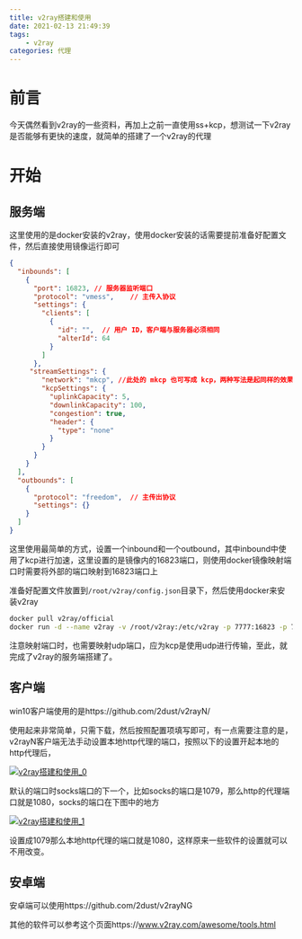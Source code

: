 ```yaml
---
title: v2ray搭建和使用
date: 2021-02-13 21:49:39
tags:
    - v2ray
categories: 代理
---
```


# 前言

今天偶然看到v2ray的一些资料，再加上之前一直使用ss+kcp，想测试一下v2ray是否能够有更快的速度，就简单的搭建了一个v2ray的代理

# 开始

## 服务端

这里使用的是docker安装的v2ray，使用docker安装的话需要提前准备好配置文件，然后直接使用镜像运行即可
<!-- more -->
```json
{
  "inbounds": [
    {
      "port": 16823, // 服务器监听端口
      "protocol": "vmess",    // 主传入协议
      "settings": {
        "clients": [
          {
            "id": "",  // 用户 ID，客户端与服务器必须相同
            "alterId": 64
          }
        ]
      },
     "streamSettings": {
        "network": "mkcp", //此处的 mkcp 也可写成 kcp，两种写法是起同样的效果
        "kcpSettings": {
          "uplinkCapacity": 5,
          "downlinkCapacity": 100,
          "congestion": true,
          "header": {
            "type": "none"
          }
        }
      }
    }
  ],
  "outbounds": [
    {
      "protocol": "freedom",  // 主传出协议
      "settings": {}
    }
  ]
}

```

这里使用最简单的方式，设置一个inbound和一个outbound，其中inbound中使用了kcp进行加速，这里设置的是镜像内的16823端口，则使用docker镜像映射端口时需要将外部的端口映射到16823端口上

准备好配置文件放置到`/root/v2ray/config.json`目录下，然后使用docker来安装v2ray

```bash
docker pull v2ray/official
docker run -d --name v2ray -v /root/v2ray:/etc/v2ray -p 7777:16823 -p 7777:16823/udp v2ray/official  v2ray -config=/etc/v2ray/config.json
```

注意映射端口时，也需要映射udp端口，应为kcp是使用udp进行传输，至此，就完成了v2ray的服务端搭建了。

## 客户端

win10客户端使用的是https://github.com/2dust/v2rayN/

使用起来非常简单，只需下载，然后按照配置项填写即可，有一点需要注意的是，v2rayN客户端无法手动设置本地http代理的端口，按照以下的设置开起本地的http代理后，

[![v2ray搭建和使用_0](https://s3.ax1x.com/2021/02/13/ys1EuD.png)](https://imgchr.com/i/ys1EuD)

默认的端口时socks端口的下一个，比如socks的端口是1079，那么http的代理端口就是1080，socks的端口在下图中的地方

[![v2ray搭建和使用_1](https://s3.ax1x.com/2021/02/13/ys1nUA.png)](https://imgchr.com/i/ys1nUA)

设置成1079那么本地http代理的端口就是1080，这样原来一些软件的设置就可以不用改变。

## 安卓端

安卓端可以使用https://github.com/2dust/v2rayNG

其他的软件可以参考这个页面https://www.v2ray.com/awesome/tools.html